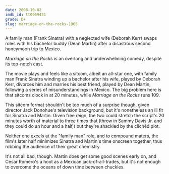 ```yaml
---
date: 2008-10-02
imdb_id: tt0059431
grade: D+
slug: marriage-on-the-rocks-1965
---
```


A family man (Frank Sinatra) with a neglected wife (Deborah Kerr) swaps roles with his bachelor buddy (Dean Martin) after a disastrous second honeymoon trip to Mexico.

_Marriage on the Rocks_ is an overlong and underwhelming comedy, despite its top-notch cast.

The movie plays and feels like a sitcom, albeit an all-star one, with family man Frank Sinatra winding up a bachelor after his wife, played by Deborah Kerr, divorces him and marries his best friend, played by Dean Martin, following a series of misunderstandings in Mexico. The big problem here is that sitcoms clock in at 20 minutes, while _Marriage on the Rocks_ runs 109.

This sitcom format shouldn't be too much of a surprise though, given director Jack Donohue's television background, but it's nonetheless an ill fit for Sinatra and Martin. Given free reign, the two could stretch the script's 20 minutes worth of material to three times that (throw in Sammy Davis Jr. and they could do an hour and a half,) but they're shackled by the clichéd plot.

Neither one excels at the "family man" role, and to compound maters, the film's later half minimizes Sinatra and Martin's time onscreen together, thus robbing the audience of their great chemistry.

It's not all bad, though. Martin does get some good scenes early on, and Cesar Romero's a hoot as a Mexican jack-of-all-trades, but it's not enough to overcome the oceans of down time between chuckles.

